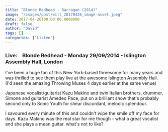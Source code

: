 ```yaml
---
title: "Blonde Redhead - Barragan (2014)"
image: "/images/post/wilt_20170426_image-asset.jpeg"
date: 2017-04-26T00:00:00.0000000
draft: false
author: "David"
tags: []
categories: ["Listen"]
---
```

### **Live:    Blonde Redhead - Monday 29/09/2014 - Islington Assembly Hall, London**

 I've been a huge fan of this New York-based threesome for many years and was thrilled to see them play live at the awesome Islington Assembly Hall. (I'd seen the amazing Throwing Muses 4 days earlier at the same venue)

 Japanese vocalist/guitarist Kazu Makino and twin Italian brothers, drummer, Simone and guitarist Amedeo Pace, put on a brilliant show that's probably second only to Sonic Youth for shear discordant, melodic splendour.

 I savoured every minute of this and couldn't wipe the smile off my face for days. Kazu Makino was the real star for me though - what a great vocalist and she plays a mean guitar. what's not to like?
